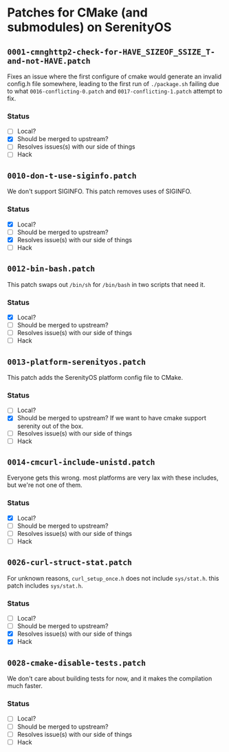 # Patches for CMake (and submodules) on SerenityOS

## `0001-cmnghttp2-check-for-HAVE_SIZEOF_SSIZE_T-and-not-HAVE.patch`

Fixes an issue where the first configure of cmake would generate an invalid config.h file somewhere, leading to the first run of `./package.sh` failing due to what `0016-conflicting-0.patch` and `0017-conflicting-1.patch` attempt to fix.

### Status
- [ ] Local?
- [X] Should be merged to upstream?
- [ ] Resolves issues(s) with our side of things
- [ ] Hack

## `0010-don-t-use-siginfo.patch`

We don't support SIGINFO. This patch removes uses of SIGINFO.

### Status
- [X] Local?
- [ ] Should be merged to upstream?
- [X] Resolves issue(s) with our side of things
- [ ] Hack

## `0012-bin-bash.patch`

This patch swaps out `/bin/sh` for `/bin/bash` in two scripts that need it.

### Status
- [X] Local?
- [ ] Should be merged to upstream?
- [ ] Resolves issue(s) with our side of things
- [ ] Hack

## `0013-platform-serenityos.patch`
This patch adds the SerenityOS platform config file to CMake.

### Status
- [ ] Local?
- [X] Should be merged to upstream? If we want to have cmake support serenity out of the box.
- [ ] Resolves issue(s) with our side of things
- [ ] Hack

## `0014-cmcurl-include-unistd.patch`

Everyone gets this wrong. most platforms are very lax with these includes, but we're not one of them.

### Status
- [X] Local?
- [ ] Should be merged to upstream?
- [ ] Resolves issue(s) with our side of things
- [ ] Hack

## `0026-curl-struct-stat.patch`

For unknown reasons, `curl_setup_once.h` does not include `sys/stat.h`. this patch includes `sys/stat.h`.

### Status
- [ ] Local?
- [ ] Should be merged to upstream?
- [X] Resolves issue(s) with our side of things
- [X] Hack

## `0028-cmake-disable-tests.patch`

We don't care about building tests for now, and it makes the compilation much faster.

### Status
- [ ] Local?
- [ ] Should be merged to upstream?
- [ ] Resolves issue(s) with our side of things
- [ ] Hack
